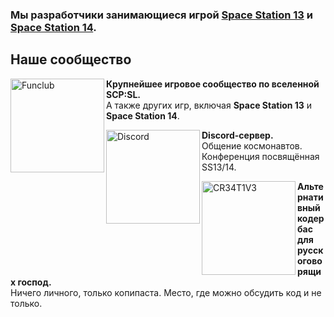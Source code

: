 ### Мы разработчики занимающиеся игрой [Space Station 13](https://ss13.su/) и [Space Station 14](https://ss14.su/). 

## Наше сообщество
[<img src="https://i.imgur.com/NhGX9XW.png" alt="Funclub" width="150" align="left">](https://funclub.pro)
**Крупнейшее игровое сообщество по вселенной SCP:SL.**<br>А также других игр, включая **Space Station 13** и **Space Station 14**.

[<img src="https://i.imgur.com/lOHdByt.png" alt="Discord" width="150" align="left">](https://discord.gg/2WAsvv5B5v)
**Discord-сервер.**<br>Общение космонавтов. Конференция посвящённая SS13/14.

[<img src="https://i.imgur.com/eQF6BOl.png" alt="CR34T1V3" width="150" align="left">](https://discord.gg/fRsn7RxdQp)
**Альтернативный кодербас для русскоговорящих господ.**<br>Ничего личного, только копипаста. Место, где можно обсудить код и не только.
